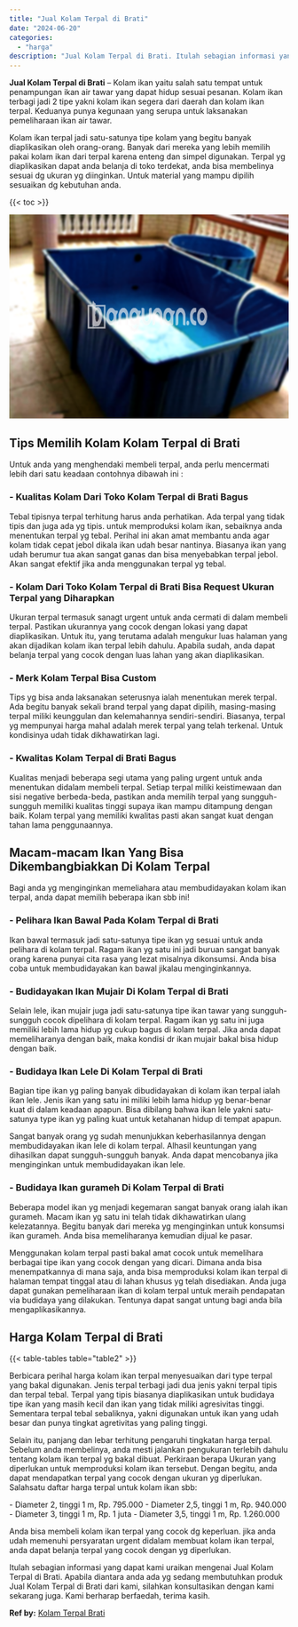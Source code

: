 ```yaml
---
title: "Jual Kolam Terpal di Brati"
date: "2024-06-20"
categories: 
  - "harga"
description: "Jual Kolam Terpal di Brati. Itulah sebagian informasi yang dapat kami uraikan mengenai Jual Kolam Terpal di Brati. Apabila diantara anda ada yg sedang membut..."
---
```


**Jual Kolam Terpal di Brati** – Kolam ikan yaitu salah satu tempat untuk penampungan ikan air tawar yang dapat hidup sesuai pesanan. Kolam ikan terbagi jadi 2 tipe yakni kolam ikan segera dari daerah dan kolam ikan terpal. Keduanya punya kegunaan yang serupa untuk laksanakan pemeliharaan ikan air tawar.

Kolam ikan terpal jadi satu-satunya tipe kolam yang begitu banyak diaplikasikan oleh orang-orang. Banyak dari mereka yang lebih memilih pakai kolam ikan dari terpal karena enteng dan simpel digunakan. Terpal yg diaplikasikan dapat anda belanja di toko terdekat, anda bisa membelinya sesuai dg ukuran yg diinginkan. Untuk material yang mampu dipilih sesuaikan dg kebutuhan anda.

{{< toc >}}

![Jual Kolam Terpal di Brati](/images/jual-kolam-terpal-22.png)

## Tips Memilih Kolam Kolam Terpal di Brati

Untuk anda yang menghendaki membeli terpal, anda perlu mencermati lebih dari satu keadaan contohnya dibawah ini :

### \- Kualitas Kolam Dari Toko Kolam Terpal di Brati Bagus

Tebal tipisnya terpal terhitung harus anda perhatikan. Ada terpal yang tidak tipis dan juga ada yg tipis. untuk memproduksi kolam ikan, sebaiknya anda menentukan terpal yg tebal. Perihal ini akan amat membantu anda agar kolam tidak cepat jebol dikala ikan udah besar nantinya. Biasanya ikan yang udah berumur tua akan sangat ganas dan bisa menyebabkan terpal jebol. Akan sangat efektif jika anda menggunakan terpal yg tebal.

### \- Kolam Dari Toko Kolam Terpal di Brati Bisa Request Ukuran Terpal yang Diharapkan

Ukuran terpal termasuk sanagt urgent untuk anda cermati di dalam membeli terpal. Pastikan ukurannya yang cocok dengan lokasi yang dapat diaplikasikan. Untuk itu, yang terutama adalah mengukur luas halaman yang akan dijadikan kolam ikan terpal lebih dahulu. Apabila sudah, anda dapat belanja terpal yang cocok dengan luas lahan yang akan diaplikasikan.

### \- Merk Kolam Terpal Bisa Custom

Tips yg bisa anda laksanakan seterusnya ialah menentukan merek terpal. Ada begitu banyak sekali brand terpal yang dapat dipilih, masing-masing terpal miliki keunggulan dan kelemahannya sendiri-sendiri. Biasanya, terpal yg mempunyai harga mahal adalah merek terpal yang telah terkenal. Untuk kondisinya udah tidak dikhawatirkan lagi.

### \- Kwalitas Kolam Terpal di Brati Bagus

Kualitas menjadi beberapa segi utama yang paling urgent untuk anda menentukan didalam membeli terpal. Setiap terpal miliki keistimewaan dan sisi negative berbeda-beda, pastikan anda memilih terpal yang sungguh-sungguh memiliki kualitas tinggi supaya ikan mampu ditampung dengan baik. Kolam terpal yang memiliki kwalitas pasti akan sangat kuat dengan tahan lama penggunaannya.

## Macam-macam Ikan Yang Bisa Dikembangbiakkan Di Kolam Terpal

Bagi anda yg menginginkan memeliahara atau membudidayakan kolam ikan terpal, anda dapat memilih beberapa ikan sbb ini!

### \- Pelihara Ikan Bawal Pada Kolam Terpal di Brati

Ikan bawal termasuk jadi satu-satunya tipe ikan yg sesuai untuk anda pelihara di kolam terpal. Ragam ikan yg satu ini jadi buruan sangat banyak orang karena punyai cita rasa yang lezat misalnya dikonsumsi. Anda bisa coba untuk membudidayakan kan bawal jikalau menginginkannya.

### \- Budidayakan Ikan Mujair Di Kolam Terpal di Brati

Selain lele, ikan mujair juga jadi satu-satunya tipe ikan tawar yang sungguh-sungguh cocok dipelihara di kolam terpal. Ragam ikan yg satu ini juga memiliki lebih lama hidup yg cukup bagus di kolam terpal. Jika anda dapat memeliharanya dengan baik, maka kondisi dr ikan mujair bakal bisa hidup dengan baik.

### \- Budidaya Ikan Lele Di Kolam Terpal di Brati

Bagian tipe ikan yg paling banyak dibudidayakan di kolam ikan terpal ialah ikan lele. Jenis ikan yang satu ini miliki lebih lama hidup yg benar-benar kuat di dalam keadaan apapun. Bisa dibilang bahwa ikan lele yakni satu-satunya type ikan yg paling kuat untuk ketahanan hidup di tempat apapun.

Sangat banyak orang yg sudah menunjukkan keberhasilannya dengan membudidayakan ikan lele di kolam terpal. Alhasil keuntungan yang dihasilkan dapat sungguh-sungguh banyak. Anda dapat mencobanya jika menginginkan untuk membudidayakan ikan lele.

### \- Budidaya Ikan gurameh Di Kolam Terpal di Brati

Beberapa model ikan yg menjadi kegemaran sangat banyak orang ialah ikan gurameh. Macam ikan yg satu ini telah tidak dikhawatirkan ulang kelezatannya. Begitu banyak dari mereka yg menginginkan untuk konsumsi ikan gurameh. Anda bisa memeliharanya kemudian dijual ke pasar.

Menggunakan kolam terpal pasti bakal amat cocok untuk memelihara berbagai tipe ikan yang cocok dengan yang dicari. Dimana anda bisa menempatkannya di mana saja, anda bisa memproduksi kolam ikan terpal di halaman tempat tinggal atau di lahan khusus yg telah disediakan. Anda juga dapat gunakan pemeliharaan ikan di kolam terpal untuk meraih pendapatan via budidaya yang dilakukan. Tentunya dapat sangat untung bagi anda bila mengaplikasikannya.

## Harga Kolam Terpal di Brati

{{< table-tables table="table2" >}}

Berbicara perihal harga kolam ikan terpal menyesuaikan dari type terpal yang bakal digunakan. Jenis terpal terbagi jadi dua jenis yakni terpal tipis dan terpal tebal. Terpal yang tipis biasanya diaplikasikan untuk budidaya tipe ikan yang masih kecil dan ikan yang tidak miliki agresivitas tinggi. Sementara terpal tebal sebaliknya, yakni digunakan untuk ikan yang udah besar dan punya tingkat agretivitas yang paling tinggi.

Selain itu, panjang dan lebar terhitung pengaruhi tingkatan harga terpal. Sebelum anda membelinya, anda mesti jalankan pengukuran terlebih dahulu tentang kolam ikan terpal yg bakal dibuat. Perkiraan berapa Ukuran yang diperlukan untuk memproduksi kolam ikan tersebut. Dengan begitu, anda dapat mendapatkan terpal yang cocok dengan ukuran yg diperlukan. Salahsatu daftar harga terpal untuk kolam ikan sbb:

\- Diameter 2, tinggi 1 m, Rp. 795.000 - Diameter 2,5, tinggi 1 m, Rp. 940.000 - Diameter 3, tinggi 1 m, Rp. 1 juta - Diameter 3,5, tinggi 1 m, Rp. 1.260.000

Anda bisa membeli kolam ikan terpal yang cocok dg keperluan. jika anda udah memenuhi persyaratan urgent didalam membuat kolam ikan terpal, anda dapat belanja terpal yang cocok dengan yg diperlukan.

Itulah sebagian informasi yang dapat kami uraikan mengenai Jual Kolam Terpal di Brati. Apabila diantara anda ada yg sedang membutuhkan produk Jual Kolam Terpal di Brati dari kami, silahkan konsultasikan dengan kami sekarang juga. Kami berharap berfaedah, terima kasih.

**Ref by:** [Kolam Terpal Brati](https://id.wikipedia.org/wiki/Kolam)
